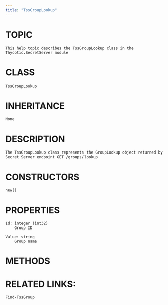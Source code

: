 ```yaml
---
title: "TssGroupLookup"
---
```


# TOPIC
    This help topic describes the TssGroupLookup class in the Thycotic.SecretServer module

# CLASS
    TssGroupLookup

# INHERITANCE
    None

# DESCRIPTION
    The TssGroupLookup class represents the GroupLookup object returned by Secret Server endpoint GET /groups/lookup

# CONSTRUCTORS
    new()

# PROPERTIES
    Id: integer (int32)
        Group ID

    Value: string
        Group name

# METHODS

# RELATED LINKS:
    Find-TssGroup